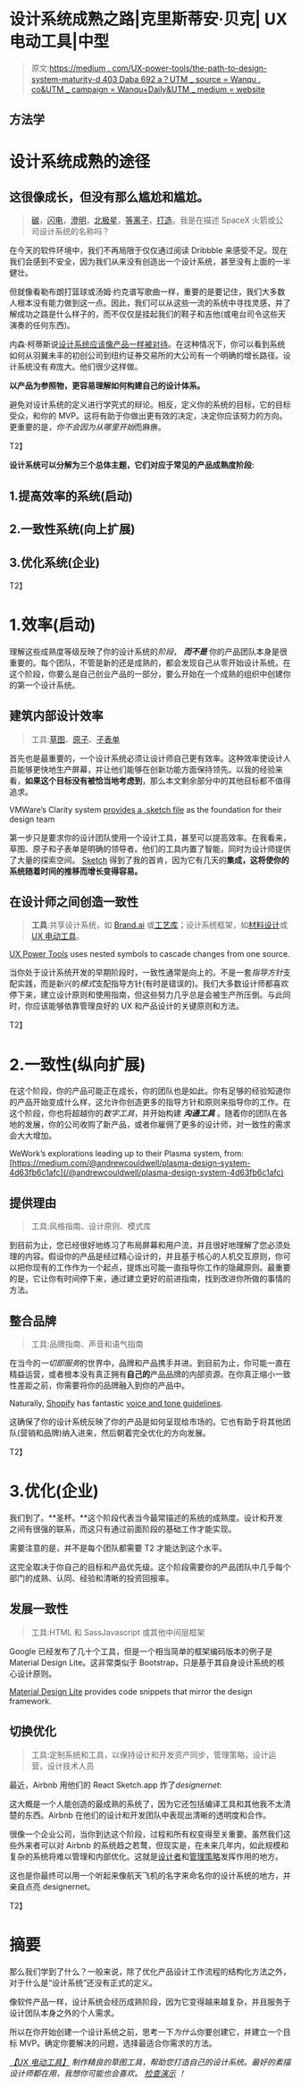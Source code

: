 # 设计系统成熟之路|克里斯蒂安·贝克| UX 电动工具|中型

> 原文:[https://medium . com/UX-power-tools/the-path-to-design-system-maturity-d 403 Daba 692 a？UTM _ source = Wanqu . co&UTM _ campaign = Wanqu+Daily&UTM _ medium = website](https://medium.com/ux-power-tools/the-path-to-design-system-maturity-d403daba692a?utm_source=wanqu.co&utm_campaign=Wanqu+Daily&utm_medium=website)

## 方法学

# 设计系统成熟的途径

## 这很像成长，但没有那么尴尬和尴尬。

> [碳](http://carbondesignsystem.com/)，[闪电](https://www.lightningdesignsystem.com/)，[澄明](https://vmware.github.io/clarity/)，[北极星](https://polaris.shopify.com/)，[等离子](/@andrewcouldwell/plasma-design-system-4d63fb6c1afc)，[打造](https://blog.intercom.com/the-full-stack-design-system/)。我是在描述 SpaceX 火箭或公司设计系统的名称吗？

在今天的软件环境中，我们不再局限于仅仅通过阅读 Dribbble 来感受不足。现在我们会感到不安全，因为我们从来没有创造出一个设计系统，甚至没有上面的一半健壮。

但就像看勒布朗打篮球或汤姆·约克谱写歌曲一样，重要的是要记住，我们大多数人根本没有能力做到这一点。因此，我们可以从这些一流的系统中寻找灵感，并了解成功之路是什么样子的，而不仅仅是挂起我们的鞋子和吉他(或电台司令这些天演奏的任何东西)。

内森·柯蒂斯说[设计系统应该像产品一样被对待](/eightshapes-llc/a-design-system-isn-t-a-project-it-s-a-product-serving-products-74dcfffef935)。在这种情况下，你可以看到系统如何从羽翼未丰的初创公司到纽约证券交易所的大公司有一个明确的增长路径。设计系统没有*有*庞大。他们很少这样做。

**以产品为参照物，更容易理解如何构建自己的设计体系。**

避免对设计系统的定义进行学究式的辩论。相反，定义你的系统的目标，它的目标受众，和你的 MVP。这将有助于你做出更有效的决定，决定你应该努力的方向。更重要的是，*你不会因为从哪里开始*而麻痹。

T2】

**设计系统可以分解为三个总体主题，它们对应于常见的产品成熟度阶段:**

## 1.提高效率的系统(启动)

## 2.一致性系统(向上扩展)

## 3.优化系统(企业)

T2】

# 1.效率(启动)

理解这些成熟度等级反映了你的设计系统的*阶段*， ***而不是*** 你的产品团队本身是很重要的。每个团队，不管是新的还是成熟的，都会发现自己从零开始设计系统。在这个阶段，你要么是自己创业产品的一部分，要么开始在一个成熟的组织中创建你的第一个设计系统。

## 建筑内部设计效率

> 工具:[草图](http://sketchapp.com)、[原子](https://atomic.io)、[子表单](https://subformapp.com/)

首先也是最重要的，一个设计系统必须让设计师自己更有效率。这种效率使设计人员能够更快地生产屏幕，并让他们能够在创新功能方面保持领先。以我的经验来看，**如果这个目标没有被恰当地考虑到**，那么本文剩余部分中的其他目标都不值得追求。



VMWare’s Clarity system [provides a .sketch file](https://vmware.github.io/clarity/) as the foundation for their design team



第一步只是要求你的设计团队使用一个设计工具，甚至可以提高效率。在我看来，草图、原子和子表单是明确的领导者。他们的工具内置了智能，同时为设计师提供了大量的探索空间。 [Sketch](https://medium.com/u/d39f69b23aa2?source=post_page-----d403daba692a--------------------------------) 得到了我的首肯，因为它有几天的**集成，这将使你的系统随着时间的推移而增长变得容易。**

## 在设计师之间创造一致性

> **工具**:共享设计系统，如 [Brand.ai](https://brand.ai) 或[工艺库](https://support.invisionapp.com/hc/en-us/articles/208434046-Craft-Introduction-to-the-Library-plugin)；设计系统框架，如[材料设计](http://material.google.com)或 [UX 电动工具](https://uxpower.tools)。



[UX Power Tools](https://www.uxpower.tools/) uses nested symbols to cascade changes from one source.



当你处于设计系统开发的早期阶段时，一致性通常是向上的。不是一套*指导方针*支配实践，而是新兴的*模式*支配指导方针(有时是错误的)。我们大多数设计师都喜欢停下来，建立设计原则和使用指南，但这些努力几乎总是会被生产所压倒。与此同时，你应该能够依靠管理良好的 UX 和产品设计的关键原则和方法。

T2】

# 2.一致性(纵向扩展)

在这个阶段，你的产品可能正在成长，你的团队也是如此。你有足够的经验知道你的产品开始变成什么样，这允许你创造更多的指导方针和原则来指导你的工作。在这个阶段，你也将超越你的*数字工具*，并开始构建 ***沟通工具*** 。随着你的团队在各地的发展，你的公司收购了新产品，或者你雇佣了更多的设计师，对一致性的需求会大大增加。



WeWork’s explorations leading up to their Plasma system, from: [https://medium.com/@andrewcouldwell/plasma-design-system-4d63fb6c1afc](/@andrewcouldwell/plasma-design-system-4d63fb6c1afc)



## 提供理由

> 工具:风格指南、设计原则、模式库

到目前为止，您已经很好地练习了布局屏幕和用户流，并且很好地理解了您必须处理的内容。假设你的产品是经过精心设计的，并且基于核心的人机交互原则，你可以把你现有的工作作为一个起点，提炼出可能一直指导你工作的隐藏原则。最重要的是，它让你有时间停下来，通过建立更好的前进指南，找到改进你所做的事情的方法。

## 整合品牌

> 工具:品牌指南、声音和语气指南

在当今的*一切即服务*的世界中，品牌和产品携手并进。到目前为止，你可能一直在精益运营，或者根本没有真正拥有**自己的**产品品牌的内部资源。在你真正缩小一致性差距之前，你需要将你的品牌融入到你的产品中。



Naturally, [Shopify](https://medium.com/u/bab76dfc19b0?source=post_page-----d403daba692a--------------------------------) has fantastic [voice and tone guidelines](https://polaris.shopify.com/content/voice-and-tone#navigation).



这确保了你的设计系统反映了你的产品是如何呈现给市场的。它也有助于将其他团队(营销和品牌)纳入进来，然后朝着完全优化的方向发展。

T2】

# 3.优化(企业)

我们到了。**圣杯。**这个阶段代表当今最常描述的系统的成熟度。设计和开发之间有很强的联系，而这只有通过前面阶段的基础工作才能实现。

需要注意的是，并不是每个团队都需要 T2 才能达到这个水平。

这完全取决于你自己的目标和产品优先级。这个阶段需要你的产品团队中几乎每个部门的成熟、认同、经验和清晰的投资回报率。

## 发展一致性

> 工具:HTML 和 SassJavascript 或其他中间层框架

Google 已经发布了几十个工具，但是一个相当简单的框架编码版本的例子是 Material Design Lite。这非常类似于 Bootstrap，只是基于其自身设计系统的核心设计原则。



[Material Design Lite](https://getmdl.io/) provides code snippets that mirror the design framework.



## 切换优化

> 工具:定制系统和工具，以保持设计和开发资产同步，管理策略，设计运营，设计技术人员

最近，Airbnb 用他们的 React Sketch.app 炸了*designernet*:

这大概是一个人能创造的最成熟的系统了，因为它还包括编译工具和其他我不太清楚的东西。Airbnb 在他们的设计和开发团队中表现出清晰的透明度和合作。

很像一个企业公司，当你到达这个阶段，过程和所有权变得至关重要。虽然我们这些外来者可以对 Airbnb 的系统趋之若鹜，但现实是，在未来几年内，如此规模和复杂的系统将难以管理和内部优化。这就是[设计者](/salesforce-ux/introducing-design-systems-ops-7f34c4561ba7)和[管理策略](/eightshapes-llc/team-models-for-scaling-a-design-system-2cf9d03be6a0)发挥作用的地方。

这也是你最终可以用一个听起来像航天飞机的名字来命名你的设计系统的地方，并亲自点亮 designernet。

T2】

# 摘要

那么我们学到了什么？一般来说，除了优化产品设计工作流程的结构化方法之外，对于什么是“设计系统”还没有正式的定义。

像软件产品一样，设计系统会经历成熟阶段，因为它变得越来越复杂，并且服务于设计团队本身之外的个人需求。

所以在你开始创建一个设计系统之前，思考一下*为什么*你要创建它，并建立一个目标 MVP。确定你要解决的问题，选择最适合你需求的方法。



[*【UX 电动工具】*](https://www.uxpower.tools) *制作精良的草图工具，帮助您打造自己的设计系统。最好的素描设计师都在用，我想你可能也会喜欢。* [*检查演示*](https://gum.co/uxpt-demo) *！*

